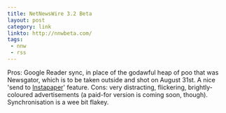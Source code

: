 ```yaml
---
title: NetNewsWire 3.2 Beta
layout: post
category: link
linkto: http://nnwbeta.com/
tags:
 - nnw
 - rss
---
```

Pros: Google Reader sync, in place of the godawful heap of poo that was Newsgator, which is to be taken outside and shot on August 31st. A nice 'send to [Instapaper](http://www.instapaper.com/)' feature. Cons: very distracting, flickering, brightly-coloured advertisements (a paid-for version is coming soon, though). Synchronisation is a wee bit flakey.